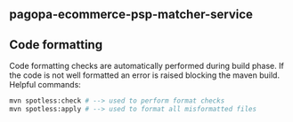 ## pagopa-ecommerce-psp-matcher-service
## Code formatting
Code formatting checks are automatically performed during build phase.
If the code is not well formatted an error is raised blocking the maven build.
Helpful commands:
```sh
mvn spotless:check # --> used to perform format checks
mvn spotless:apply # --> used to format all misformatted files
